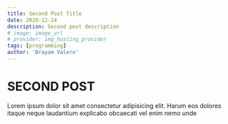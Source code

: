 ```yaml
---
title: Second Post Title
date: 2020-12-24
description: Second post description
# image: image_url
# provider: img_hosting_provider
tags: [programming]
author: 'Brayam Valero'
---
```


# SECOND POST

Lorem ipsum dolor sit amet consectetur adipisicing elit. Harum eos dolores itaque neque laudantium
explicabo obcaecati vel enim nemo unde

